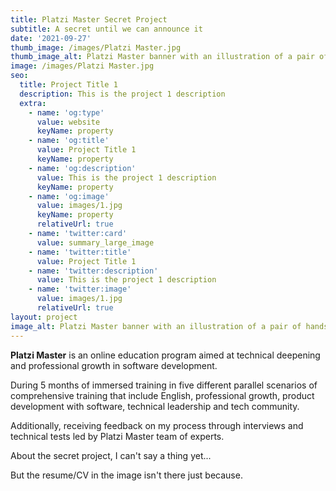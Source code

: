 ```yaml
---
title: Platzi Master Secret Project
subtitle: A secret until we can announce it
date: '2021-09-27'
thumb_image: /images/Platzi Master.jpg
thumb_image_alt: Platzi Master banner with an illustration of a pair of hands holding a resume.
image: /images/Platzi Master.jpg
seo:
  title: Project Title 1
  description: This is the project 1 description
  extra:
    - name: 'og:type'
      value: website
      keyName: property
    - name: 'og:title'
      value: Project Title 1
      keyName: property
    - name: 'og:description'
      value: This is the project 1 description
      keyName: property
    - name: 'og:image'
      value: images/1.jpg
      keyName: property
      relativeUrl: true
    - name: 'twitter:card'
      value: summary_large_image
    - name: 'twitter:title'
      value: Project Title 1
    - name: 'twitter:description'
      value: This is the project 1 description
    - name: 'twitter:image'
      value: images/1.jpg
      relativeUrl: true
layout: project
image_alt: Platzi Master banner with an illustration of a pair of hands holding a resume.
---
```

**Platzi Master** is an online education program aimed at technical deepening and professional growth in software development.

During 5 months of immersed training in five different parallel scenarios of comprehensive training that include English, professional growth, product development with software, technical leadership and tech community. 

Additionally, receiving feedback on my process through interviews and technical tests led by Platzi Master team of experts.

About the secret project, I can't say a thing yet...

But the resume/CV in the image isn't there just because.


